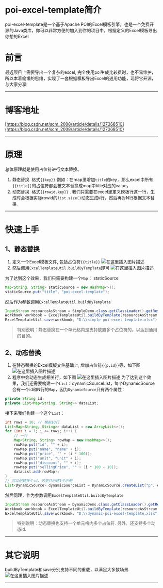 # poi-excel-template简介
poi-excel-template是一个基于Apache POI的Excel模板引擎，也是一个免费开源的Java类库，你可以非常方便的加入到你的项目中，根据定义的Excel模板导出你想的Excel

# 前言
最近项目上需要导出一个复杂的excel, 完全使用poi生成比较费时，也不易维护，所以本着偷懒的思维，实现了一套根据模板导出Excel的通用功能，现将它开源，与大家分享!

---

# 博客地址
[https://blog.csdn.net/scm_2008/article/details/127368510](https://blog.csdn.net/scm_2008/article/details/127368510)

---

# 原理
总体原理就是使用占位符进行文本替换。
1. 静态替换. 格式`{{key}}` 例如：在map里增加`title`的key，那么excel中所有`{{title}}`的占位符都会被文本替换成map中title对应的value。
2. 动态替换. 格式`{{rowid.key}}` , 我们只需要在excel里定义模板行这一行，生成时会根据实际rowid的`list.size()`动态生成`N`行，然后再对N行根据文本替换.

---

# 快速上手
## 1、静态替换
1. 定义一个Excel模板文件, 包括占位符`{{title}}`
   ![在这里插入图片描述](https://img-blog.csdnimg.cn/ec30ae8f812b4745b2e81e5db019bdd6.png)
2. 然后调用`ExcelTemplateUtil.buildByTemplate`即可
   ![在这里插入图片描述](https://img-blog.csdnimg.cn/b3671225531349e1bfc3f0f894a3a8d8.png)

为了达到这个效果，我们只需要构建一个`Map`： staticSource
```java
Map<String, String> staticSource = new HashMap<>();
staticSource.put("title", "poi-excel-template");
```
然后作为参数调用`ExcelTemplateUtil.buildByTemplate`
```java
InputStream resourceAsStream = SimpleDemo.class.getClassLoader().getResourceAsStream("simple-template.xlsx");
Workbook workbook = ExcelTemplateUtil.buildByTemplate(resourceAsStream, staticSource, null);
ExcelTemplateUtil.save(workbook, "D:\\simple-poi-excel-template.xlsx");
```
> 特别说明：静态替换在一个单元格内是支持放置多个占位符的，以达到通用的目的。

## 2、动态替换
1. 在静态替换的Excel模板文件基础上, 增加占位符`{{p.id}}`等，如下图
   ![在这里插入图片描述](https://img-blog.csdnimg.cn/99725c91c60346dea901cd7f431ebc63.png)
2.  程序中会动态生成相关行，如下图
    ![在这里插入图片描述](https://img-blog.csdnimg.cn/2669653aafe246d48cd092cfe2439423.png)
    为了达到这个效果，我们还需要构建一个`List`：dynamicSourceList，每个DynamicSource会有一个id和N行的`Map`，因为`DynamicSource`只有两个属性：
```java
private String id;
private List<Map<String, String>> dataList;
```
接下来我们构建一个这个`List`：
```java
int rows = 10; // 模拟10行
List<Map<String, String>> dataList = new ArrayList<>();
for (int i = 1; i <= rows; i++) {
    // 一行
    Map<String, String> rowMap = new HashMap<>();
    rowMap.put("id", "" + i);
    rowMap.put("name", "name" + i);
    rowMap.put("price", "" + (i * 100));
    rowMap.put("unit", "unit" + i);
    rowMap.put("discount", "" + i);
    rowMap.put("sellingPrice", "" + (i * 100 - 10));
    dataList.add(rowMap);
}
// 可以创建多个id，这里只创建1个示例
List<DynamicSource> dynamicSourceList = DynamicSource.createList("p", dataList);
```
然后同理，作为参数调用`ExcelTemplateUtil.buildByTemplate`

```java
InputStream resourceAsStream = DynamicDemo.class.getClassLoader().getResourceAsStream("dynamic-template.xlsx");
Workbook workbook = ExcelTemplateUtil.buildByTemplate(resourceAsStream, staticSource, dynamicSourceList);
ExcelTemplateUtil.save(workbook, "D:\\dynamic-poi-excel-template.xlsx");
```

> 特别说明：动态替换也支持一个单元格内多个占位符. 另外，还支持多个动态id.

---

# 其它说明
buildByTemplate和save分别支持不同的重载，以满足大多数场景.
![在这里插入图片描述](https://img-blog.csdnimg.cn/d86bc4ef701446f39aae3706b4610ba4.png)

---